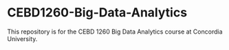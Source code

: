 # CEBD1260-Big-Data-Analytics
This repository is for the CEBD 1260 Big Data Analytics course at Concordia University. 


